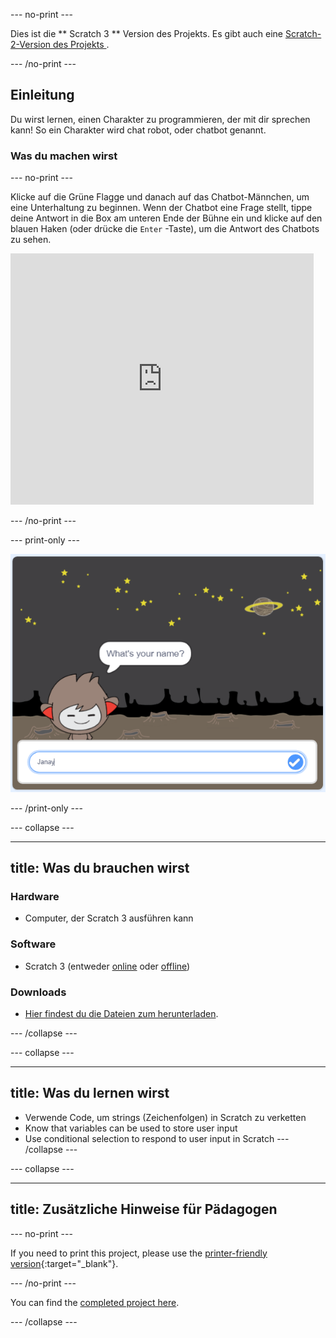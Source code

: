 \--- no-print \---

Dies ist die ** Scratch 3 ** Version des Projekts. Es gibt auch eine [ Scratch-2-Version des Projekts ](https://projects.raspberrypi.org/en/projects/chatbot-scratch2).

\--- /no-print \---

## Einleitung

Du wirst lernen, einen Charakter zu programmieren, der mit dir sprechen kann! So ein Charakter wird chat robot, oder chatbot genannt.

### Was du machen wirst

\--- no-print \---

Klicke auf die Grüne Flagge und danach auf das Chatbot-Männchen, um eine Unterhaltung zu beginnen. Wenn der Chatbot eine Frage stellt, tippe deine Antwort in die Box am unteren Ende der Bühne ein und klicke auf den blauen Haken (oder drücke die `Enter` -Taste), um die Antwort des Chatbots zu sehen.

<div class="scratch-preview">
  <iframe allowtransparency="true" width="485" height="402" src="https://scratch.mit.edu/projects/embed/248864190/?autostart=false" 
  frameborder="0" scrolling="no"></iframe>
</div>

\--- /no-print \---

\--- print-only \---

![complete project](images/chatbot-preview.png)

\--- /print-only \---

\--- collapse \---

* * *

## title: Was du brauchen wirst

### Hardware

- Computer, der Scratch 3 ausführen kann

### Software

- Scratch 3 (entweder [online](https://rpf.io/scratchon) oder [offline](https://rpf.io/scratchoff))

### Downloads

- [Hier findest du die Dateien zum herunterladen](http://rpf.io/p/en/chatbot-go).

\--- /collapse \---

\--- collapse \---

* * *

## title: Was du lernen wirst

- Verwende Code, um strings (Zeichenfolgen) in Scratch zu verketten
- Know that variables can be used to store user input
- Use conditional selection to respond to user input in Scratch \--- /collapse \---

\--- collapse \---

* * *

## title: Zusätzliche Hinweise für Pädagogen

\--- no-print \---

If you need to print this project, please use the [printer-friendly version](https://projects.raspberrypi.org/en/projects/chatbot/print){:target="_blank"}.

\--- /no-print \---

You can find the [completed project here](http://rpf.io/p/en/chatbot-get).

\--- /collapse \---